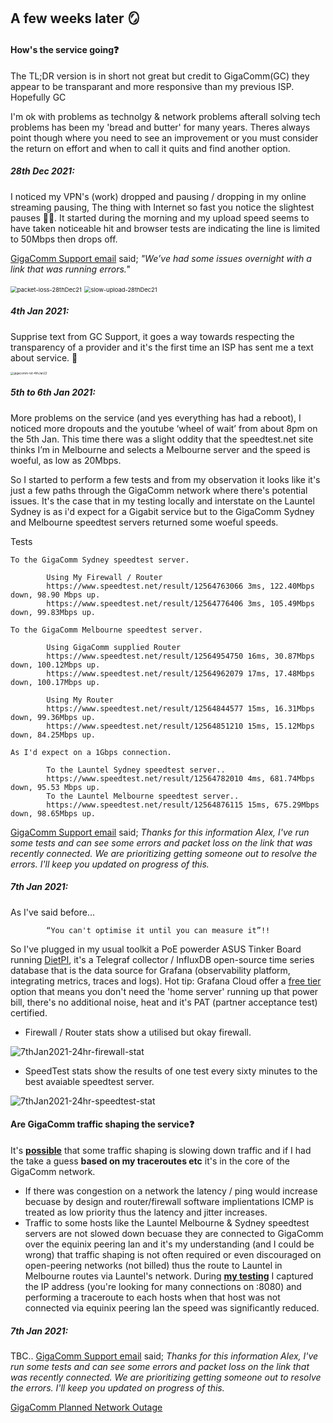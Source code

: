 

## A few weeks later 🪞

#### How's the service going❓

The TL;DR version is in short not great but credit to GigaComm(GC) they appear to be transparant and more responsive than my previous ISP. Hopefully GC



I'm ok with problems as technolgy & network problems afterall solving tech problems has been my 'bread and butter' for many years. Theres always point though where you need to see an improvement or you must consider the return on effort and when to call it quits and find another option. 



##### 28th Dec 2021: 

I noticed my VPN's (work) dropped and pausing / dropping in my online streaming pausing, The thing with Internet so fast you notice the slightest pauses 🤷‍♂️. It started during the morning and my upload speed seems to have taken noticeable hit and browser tests are indicating the line is limited to 50Mbps then drops off. 

[GigaComm Support email](https://github.com/alexanderswift/public-gigacom/blob/main/pics/emailtogigacomm-28thDec2021.pdf) said; *"We’ve had some issues overnight with a link that was running errors."*



<img src="/Users/alexs/Documents/GitHub/public-gigacom/pics/packet-loss-28thDec21.png" alt="packet-loss-28thDec21" style="zoom: 67%;" />

<img src="/Users/alexs/Documents/GitHub/public-gigacom/pics/slow-upload-28thDec21.png" alt="slow-upload-28thDec21" style="zoom:67%;" />



##### 4th Jan 2021: 

Supprise text from GC Support, it goes a way towards respecting the transparency of a provider and it's the first time an ISP has sent me a text about service. 👏



<img src="/Users/alexs/Documents/GitHub/public-gigacom/pics/gigacomm-txt-4thJan22.jpeg" alt="gigacomm-txt-4thJan22" style="zoom:33%;" />

##### 5th to 6th Jan 2021: 

More problems on the service (and yes everything has had a reboot), I noticed more dropouts and the youtube ‘wheel of wait’ from about 8pm on the 5th Jan. This time there was a slight oddity that the speedtest.net site thinks I’m in Melbourne and selects a Melbourne server and the speed is woeful, as low as 20Mbps.



So I started to perform a few tests and from my observation it looks like it's just a few paths through the GigaComm network where there's potential issues. It's the case that in my testing locally and interstate on the Launtel Sydney is as i'd expect for a Gigabit service but to the GigaComm Sydney and Melbourne speedtest servers returned some woeful speeds. 



Tests

~~~ 
To the GigaComm Sydney speedtest server.
		
		Using My Firewall / Router
		https://www.speedtest.net/result/12564763066 3ms, 122.40Mbps down, 98.90 Mbps up.
		https://www.speedtest.net/result/12564776406 3ms, 105.49Mbps down, 99.83Mbps up.

To the GigaComm Melbourne speedtest server.

		Using GigaComm supplied Router
		https://www.speedtest.net/result/12564954750 16ms, 30.87Mbps down, 100.12Mbps up.
		https://www.speedtest.net/result/12564962079 17ms, 17.48Mbps down, 100.17Mbps up.

		Using My Router
		https://www.speedtest.net/result/12564844577 15ms, 16.31Mbps down, 99.36Mbps up.
		https://www.speedtest.net/result/12564851210 15ms, 15.12Mbps down, 84.25Mbps up.

As I'd expect on a 1Gbps connection.

		To the Launtel Sydney speedtest server..
		https://www.speedtest.net/result/12564782010 4ms, 681.74Mbps down, 95.53 Mbps up.
		To the Launtel Melbourne speedtest server..
		https://www.speedtest.net/result/12564876115 15ms, 675.29Mbps down, 98.65Mbps up.

~~~



[GigaComm Support email](https://github.com/alexanderswift/public-gigacom/blob/main/pics/emailtogigacomm-6thJan22.pdf) said; *Thanks for this information Alex, I've run some tests and can see some errors and packet loss on the link that was recently connected. We are prioritizing getting someone out to resolve the errors. I'll keep you updated on progress of this.*



##### 7th Jan 2021: 

As I've said before... 

~~~
		“You can't optimise it until you can measure it”!!
~~~

So I've plugged in my usual toolkit a PoE powerder ASUS Tinker Board running [DietPI](https://dietpi.com), it's a Telegraf collector / InfluxDB open-source time series database that is the data source for Grafana (observability platform, integrating metrics, traces and logs). Hot tip: Grafana Cloud offer a [free tier](https://grafana.com/products/cloud/pricing/) option that means you don't need the 'home server' running up that power bill, there's no additional noise, heat and it's PAT (partner acceptance test) certified.

- Firewall / Router stats show a utilised but okay firewall. 

![7thJan2021-24hr-firewall-stat](/Users/alexs/Documents/GitHub/public-gigacom/pics/7thJan2021-24hr-firewall-stat.png)



- SpeedTest stats show the results of one test every sixty minutes to the best avaiable speedtest server. 

![7thJan2021-24hr-speedtest-stat](/Users/alexs/Documents/GitHub/public-gigacom/pics/7thJan2021-24hr-speedtest-stat.png)



#### Are GigaComm traffic shaping the service❓

It's **<u>possible</u>** that some traffic shaping is slowing down traffic and if I had the take a guess **based on my traceroutes etc** it's in the core of the GigaComm network. 

- If there was congestion on a network the latency / ping would increase becuase by design and router/firewall software implientations ICMP is treated as low priority thus the latency and jitter increases.  
- Traffic to some hosts like the Launtel Melbourne & Sydney speedtest servers are not slowed down becuase they are connected to GigaComm over the equinix peering lan and it's my understanding (and I could be wrong) that traffic shaping is not often required or even discouraged on open-peering networks (not billed) thus the route to Launtel in Melbourne routes via Launtel's network. During **[my testing](https://github.com/alexanderswift/public-gigacom/blob/main/pics/6th-Jan-evening.png)** I captured the IP address (you're looking for many connections on :8080) and performing a traceroute to each hosts when that host was not connected via equinix peering lan the speed was significantly reduced. 

 

##### 7th Jan 2021: 

TBC.. [GigaComm Support email](https://github.com/alexanderswift/public-gigacom/blob/main/pics/emailtogigacomm-6thJan22.pdf) said; *Thanks for this information Alex, I've run some tests and can see some errors and packet loss on the link that was recently connected. We are prioritizing getting someone out to resolve the errors. I'll keep you updated on progress of this.*



[GigaComm Planned Network Outage ](https://github.com/alexanderswift/public-gigacom/blob/main/pics/emailtogigacomm-6thJan22.pdf) 
